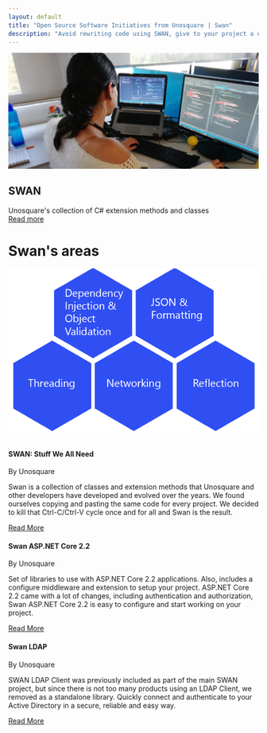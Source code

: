 ```yaml
---
layout: default
title: "Open Source Software Initiatives from Unosquare | Swan"
description: "Avoid rewriting code using SWAN, give to your project a quick start"
---
```

<div class="content-home container py-0">
    <div class="main-hero hero">
        <img src="/assets/coding-swan.jpg" class="px-5" alt="Swan logo" />
        <div class="hero-title title-black">
            <h2 class="text-uppercase">SWAN</h2>
            <div id="hero-label">Unosquare's collection of C# extension methods and classes</div>
            <a class="link-gray" href="https://unosquare.github.io/swan/"> Read more
            </a>
        </div>
    </div>
</div>
<div class="w-100 blue-box mt-5">
    <div class="container content-home py-3">
        <div class="d-flex align-items-center">
            <h1 class="white-text text-uppercase">Swan's areas</h1>
        </div>
    </div>
</div>
<div class="content-home container">
    <img src="/assets/swanAreas.png" class="px-5 swan-hex">
</div>
<div class="gray-section">
    <div class="content-home container">
        <div class="row">
            <div class="col-12 col-lg-4 mb-4">
                <div class="card">
                    <div class="card-body p-3">
                        <div class="card-head">
                            <h4 class="text-uppercase">SWAN: Stuff We All Need</h4>
                            <span>By Unosquare</span>
                            <p>
                                Swan is a collection of classes and extension methods that Unosquare and other developers have developed and evolved over the years. We found ourselves copying and pasting the same code for every project. We decided to kill that Ctrl-C/Ctrl-V cycle once and for all and Swan is the result. 
                            </p>
                        </div>
                        <div class="calltoaction calltoaction-sm d-flex justify-content-start m-0">
                            <a href="https://github.com/unosquare/swan" class="link-blue button">
                                Read More
                            </a>
                        </div>
                    </div>
                </div>
            </div>
            <div class="col-12 col-lg-4 mb-4">
                <div class="card">
                    <div class="card-body p-3">
                        <div class="card-head">
                            <h4 class="text-uppercase">Swan ASP.NET Core 2.2</h4>
                            <span>By Unosquare</span>
                            <p>
                                Set of libraries to use with ASP.NET Core 2.2 applications.
                                Also, includes a configure middleware and extension to setup your project.
                                ASP.NET Core 2.2 came with a lot of changes, including authentication and
                                authorization,
                                Swan ASP.NET Core 2.2 is easy to configure and start working on
                                your project.
                            </p>
                        </div>
                        <div class="calltoaction calltoaction-sm d-flex justify-content-start m-0">
                            <a href="https://github.com/unosquare/swan-aspnetcore" class="link-blue button">
                                Read More
                            </a>
                        </div>
                    </div>
                </div>
            </div>
            <div class="col-12 col-lg-4 mb-4">
                <div class="card">
                    <div class="card-body p-3">
                        <div class="card-head">
                            <h4 class="text-uppercase">Swan LDAP</h4>
                            <span>By Unosquare</span>
                            <p>
                                SWAN LDAP Client was previously included as part of the main SWAN project,
                                but since there is not too many products using an LDAP Client, we removed as a
                                standalone library. Quickly connect and authenticate to your Active Directory in
                                a secure, reliable and easy way.
                            </p>
                        </div>
                        <div class="calltoaction calltoaction-sm d-flex justify-content-start m-0">
                            <a href="https://github.com/unosquare/swan-ldap" class="link-blue button">
                                Read More
                            </a>
                        </div>
                    </div>
                </div>
            </div>
        </div>
    </div>
</div>